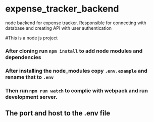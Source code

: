 # expense_tracker_backend
node backend for expense tracker. Responsible for connecting with database and creating API with user authentication

#This is a node js project

### After cloning run `npm install` to add node modules and dependencies

### After installing the node_modules copy `.env.example` and rename that to `.env`
### Then run `npm run watch` to complie with webpack and run development server.
## The port and host to the .env file
